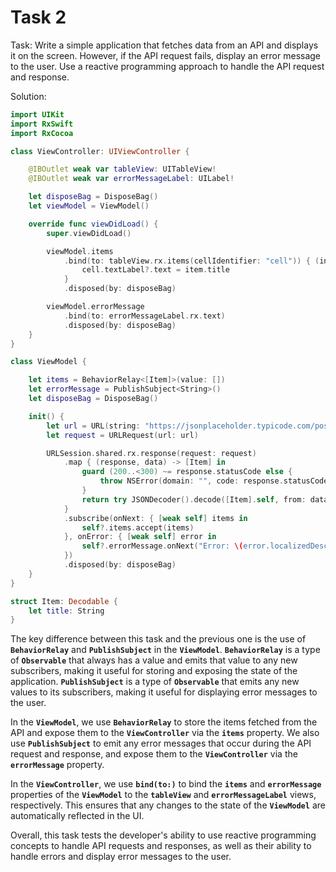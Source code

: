 # Task 2

Task: Write a simple application that fetches data from an API and displays it
on the screen. However, if the API request fails, display an error message to
the user. Use a reactive programming approach to handle the API request and
response.

Solution:

```swift
import UIKit
import RxSwift
import RxCocoa

class ViewController: UIViewController {

    @IBOutlet weak var tableView: UITableView!
    @IBOutlet weak var errorMessageLabel: UILabel!

    let disposeBag = DisposeBag()
    let viewModel = ViewModel()

    override func viewDidLoad() {
        super.viewDidLoad()

        viewModel.items
            .bind(to: tableView.rx.items(cellIdentifier: "cell")) { (index, item, cell) in
                cell.textLabel?.text = item.title
            }
            .disposed(by: disposeBag)

        viewModel.errorMessage
            .bind(to: errorMessageLabel.rx.text)
            .disposed(by: disposeBag)
    }
}

class ViewModel {

    let items = BehaviorRelay<[Item]>(value: [])
    let errorMessage = PublishSubject<String>()
    let disposeBag = DisposeBag()

    init() {
        let url = URL(string: "https://jsonplaceholder.typicode.com/posts")!
        let request = URLRequest(url: url)

        URLSession.shared.rx.response(request: request)
            .map { (response, data) -> [Item] in
                guard (200..<300) ~= response.statusCode else {
                    throw NSError(domain: "", code: response.statusCode, userInfo: nil)
                }
                return try JSONDecoder().decode([Item].self, from: data)
            }
            .subscribe(onNext: { [weak self] items in
                self?.items.accept(items)
            }, onError: { [weak self] error in
                self?.errorMessage.onNext("Error: \(error.localizedDescription)")
            })
            .disposed(by: disposeBag)
    }
}

struct Item: Decodable {
    let title: String
}
```

The key difference between this task and the previous one is the use of
**`BehaviorRelay`** and **`PublishSubject`** in the **`ViewModel`**.
**`BehaviorRelay`** is a type of **`Observable`** that always has a value and
emits that value to any new subscribers, making it useful for storing and
exposing the state of the application. **`PublishSubject`** is a type of
**`Observable`** that emits any new values to its subscribers, making it useful
for displaying error messages to the user.

In the **`ViewModel`**, we use **`BehaviorRelay`** to store the items fetched
from the API and expose them to the **`ViewController`** via the **`items`**
property. We also use **`PublishSubject`** to emit any error messages that occur
during the API request and response, and expose them to the **`ViewController`**
via the **`errorMessage`** property.

In the **`ViewController`**, we use **`bind(to:)`** to bind the **`items`** and
**`errorMessage`** properties of the **`ViewModel`** to the **`tableView`** and
**`errorMessageLabel`** views, respectively. This ensures that any changes to
the state of the **`ViewModel`** are automatically reflected in the UI.

Overall, this task tests the developer's ability to use reactive programming
concepts to handle API requests and responses, as well as their ability to
handle errors and display error messages to the user.
